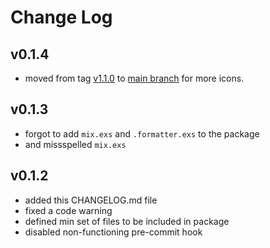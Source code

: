 # Change Log

## v0.1.4
* moved from tag [v1.1.0](https://github.com/themesberg/flowbite-icons/tree/v1.1.0) to [main branch](https://github.com/themesberg/flowbite-icons) for more icons.

## v0.1.3
* forgot to add `mix.exs` and `.formatter.exs` to the package
* and missspelled `mix.exs`

## v0.1.2
* added this CHANGELOG.md file
* fixed a code warning
* defined min set of files to be included in package
* disabled non-functioning pre-commit hook

